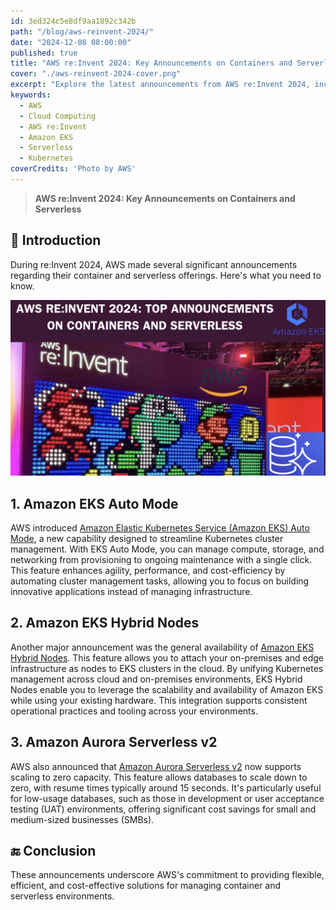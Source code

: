 ```yaml
---
id: 3ed324c5e8df9aa1892c342b
path: "/blog/aws-reinvent-2024/"
date: "2024-12-08 08:00:00"
published: true
title: "AWS re:Invent 2024: Key Announcements on Containers and Serverless"
cover: "./aws-reinvent-2024-cover.png"
excerpt: "Explore the latest announcements from AWS re:Invent 2024, including new features for Amazon EKS and Amazon Aurora Serverless v2."
keywords:
  - AWS
  - Cloud Computing
  - AWS re:Invent
  - Amazon EKS
  - Serverless
  - Kubernetes
coverCredits: 'Photo by AWS'
---
```


> **AWS re:Invent 2024: Key Announcements on Containers and Serverless**

## 🔖  **Introduction**

During re:Invent 2024, AWS made several significant announcements regarding their container and serverless offerings. Here's what you need to know.

![alt text](aws-reinvent-2024-cover.png)

## 1. Amazon EKS Auto Mode

AWS introduced [Amazon Elastic Kubernetes Service (Amazon EKS) Auto Mode](https://aws.amazon.com/about-aws/whats-new/2024/12/amazon-eks-auto-mode/), a new capability designed to streamline Kubernetes cluster management. With EKS Auto Mode, you can manage compute, storage, and networking from provisioning to ongoing maintenance with a single click. This feature enhances agility, performance, and cost-efficiency by automating cluster management tasks, allowing you to focus on building innovative applications instead of managing infrastructure.

## 2. Amazon EKS Hybrid Nodes

Another major announcement was the general availability of [Amazon EKS Hybrid Nodes](https://aws.amazon.com/about-aws/whats-new/2024/12/amazon-eks-hybrid-nodes/). This feature allows you to attach your on-premises and edge infrastructure as nodes to EKS clusters in the cloud. By unifying Kubernetes management across cloud and on-premises environments, EKS Hybrid Nodes enable you to leverage the scalability and availability of Amazon EKS while using your existing hardware. This integration supports consistent operational practices and tooling across your environments.

## 3. Amazon Aurora Serverless v2

AWS also announced that [Amazon Aurora Serverless v2](https://aws.amazon.com/about-aws/whats-new/2024/11/amazon-aurora-serverless-v2-scaling-zero-capacity/) now supports scaling to zero capacity. This feature allows databases to scale down to zero, with resume times typically around 15 seconds. It's particularly useful for low-usage databases, such as those in development or user acceptance testing (UAT) environments, offering significant cost savings for small and medium-sized businesses (SMBs).

## 🔚 Conclusion

These announcements underscore AWS's commitment to providing flexible, efficient, and cost-effective solutions for managing container and serverless environments.
